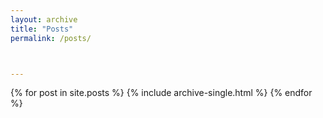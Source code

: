 ```yaml
---
layout: archive
title: "Posts"
permalink: /posts/



---
```


{% for post in site.posts  %}
  {% include archive-single.html %}
{% endfor %}
